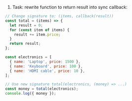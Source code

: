 1. Task: rewrite function to return result into sync callback:

```javascript
// Change signature to: (items, callback(result))
const total = (items) => {
  let result = 0;
  for (const item of items) {
    result += item.price;
  }
  return result;
};

const electronics = [
  { name: 'Laptop', price: 1500 },
  { name: 'Keyboard', price: 100 },
  { name: 'HDMI cable', price: 10 },
];

// Use new signature total(electronics, (money) => ...)
const money = total(electronics);
console.log({ money });
```